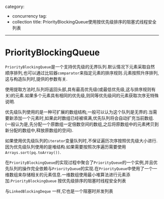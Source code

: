 ﻿category: 
- concurrency
tag:
- collection
title: PriorityBlockingQueue使用按优先级排序的阻塞式线程安全列表
---
# PriorityBlockingQueue

`PriorityBlockingQueue`是一个支持优先级的无界队列.默认情况下元素采取自然顺序排列,也可以通过比较器`comparator`来指定元素的排序规则.元素按照升序排列,这与构造队列时,提供的参数有关.

使用提取方法时,队列将返回头部,具有最高优先级(或最低优先级,这与排序规则有关)的元素.如果多个元素具有相同的优先级,则同等优先级间的元素获取次序无特殊说明.

优先级队列使用的是一种可扩展的数组结构,一般可以认为这个队列是无界的.当需要新添加一个元素时,如果此时数组已经被填满,优先队列将会自动扩充当前数组.(一般认为是,先分配一个原数组一定倍数空间的数组,之后将原数组中的元素拷贝到新分配的数组中,释放原数组的空间).

如果使用优先级队列的`iterator`变量队列时,不保证遍历次序按照优先级大小进行.因为优先级队列使用的是堆结构.如果需要按照次序遍历需要使用`Arrays.sort(pq.toArray())`.

在`PriorityBlockingQueue`的实现过程中聚合了`PriorityQueue`的一个实例,并且优先队列的操作完全依赖与`PriorityQueue`的实现.在`PriorityQueue`中使用了一个一维数组来存储相关的元素信息.一维数组使用最小堆算法进行元素添加.`PriorityBlockingQueue` 按优先级排序的阻塞时线程安全列表

与`LinkedBlockingDeque` 一样,它也是一个阻塞时并发列表

